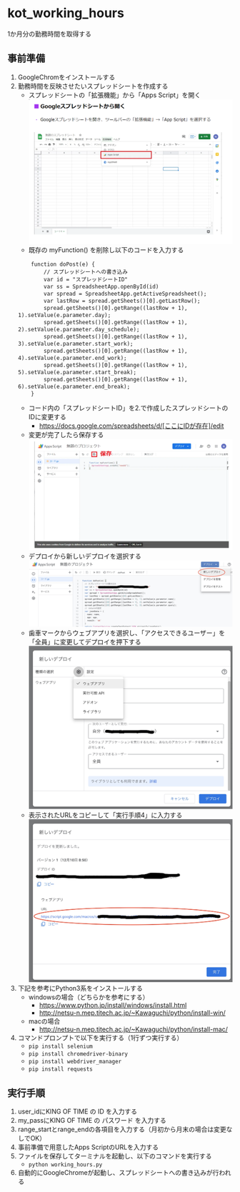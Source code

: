 # kot_working_hours
1か月分の勤務時間を取得する

## 事前準備
1. GoogleChromをインストールする
2. 勤務時間を反映させたいスプレッドシートを作成する
    * スプレッドシートの「拡張機能」から「Apps Script」を開く
    ![](/images/sheet_1.png)
    * 既存の myFunction() を削除し以下のコードを入力する
    ```
        function doPost(e) {
            // スプレッドシートへの書き込み
            var id = "スプレッドシートID"
            var ss = SpreadsheetApp.openById(id)
            var spread = SpreadsheetApp.getActiveSpreadsheet();
            var lastRow = spread.getSheets()[0].getLastRow();
            spread.getSheets()[0].getRange((lastRow + 1), 1).setValue(e.parameter.day);
            spread.getSheets()[0].getRange((lastRow + 1), 2).setValue(e.parameter.day_schedule);
            spread.getSheets()[0].getRange((lastRow + 1), 3).setValue(e.parameter.start_work);
            spread.getSheets()[0].getRange((lastRow + 1), 4).setValue(e.parameter.end_work);
            spread.getSheets()[0].getRange((lastRow + 1), 5).setValue(e.parameter.start_break);
            spread.getSheets()[0].getRange((lastRow + 1), 6).setValue(e.parameter.end_break);
        }
    ```
    * コード内の「スプレッドシートID」を2.で作成したスプレッドシートのIDに変更する
        * https://docs.google.com/spreadsheets/d/[ここにIDが存在]/edit
    * 変更が完了したら保存する
    ![](/images/sheet_2.png)
    * デプロイから新しいデプロイを選択する
    ![](/images/sheet_3.jpg)
    * 歯車マークからウェブアプリを選択し、「アクセスできるユーザー」を「全員」に変更してデプロイを押下する
    ![](/images/sheet_4.jpg)
    * 表示されたURLをコピーして「実行手順4」に入力する
    ![](/images/sheet_5.jpg)
3. 下記を参考にPython3系をインストールする
    * windowsの場合（どちらかを参考にする）
        * <https://www.python.jp/install/windows/install.html>
        * <http://netsu-n.mep.titech.ac.jp/~Kawaguchi/python/install-win/>
    * macの場合
        * <http://netsu-n.mep.titech.ac.jp/~Kawaguchi/python/install-mac/>
4. コマンドプロンプトで以下を実行する（1行ずつ実行する）
    * ``` pip install selenium ```
    * ``` pip install chromedriver-binary ```
    * ``` pip install webdriver_manager ```
    * ``` pip install requests ```

## 実行手順
1. user_idにKING OF TIME の ID を入力する
2. my_passにKING OF TIME の パスワード を入力する
3. range_startとrange_endの各項目を入力する（月初から月末の場合は変更なしでOK）
4. 事前準備で用意したApps ScriptのURLを入力する
5. ファイルを保存してターミナルを起動し、以下のコマンドを実行する
    * ``` python working_hours.py ```
6. 自動的にGoogleChromeが起動し、スプレッドシートへの書き込みが行われる